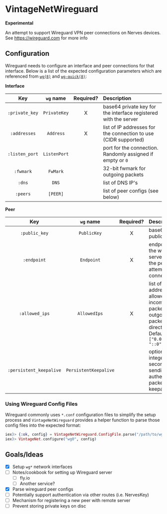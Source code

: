 # VintageNetWireguard

**Experimental**

An attempt to support Wireguard VPN peer connections on Nerves devices. See
https://wireguard.com for more info

## Configuration
<!--- DOC !--->
Wireguard needs to configure an interface and peer connections for that
interface. Below is a list of the expected configuration parameters
which are referenced from [`wg(8)`](https://git.zx2c4.com/wireguard-tools/about/src/man/wg.8)
and [`wg-quick(8)`](https://git.zx2c4.com/wireguard-tools/about/src/man/wg-quick.8):

**Interface**

| Key | `wg` name | Required? | Description |
| :---: | :---: | :---: | :--- |
| `:private_key` | `PrivateKey` | X | base64 private key for the interface registered with the server |
| `:addresses` | `Address` | X | list of IP addresses for the connection to use (CIDR supported) |
| `:listen_port` | `ListenPort` | | port for the connection. Randomly assigned if empty or `0` |
| `:fwmark` | `FwMark` | | 32-bit fwmark for outgoing packets |
| `:dns` | `DNS` | | list of DNS IP's |
| `:peers` | `[PEER]` | | list of peer configs (see below) |

**Peer**

| Key | `wg` name | Required? | Description |
| :---: | :---: | :---: | :--- |
| `:public_key` | `PublicKey` | X | base64 public key |
| `:endpoint` | `Endpoint` | X | endpoint to the wireguard server which the peer attempts to connect |
| `:allowed_ips` | `AllowedIps` | X | list of IP addresses for allowed incoming packets and outgoing packets directed to. Defaults to `["0.0.0.0/0", "::0"]` |
| `:persistent_keepalive` | `PersistentKeepalive` | | optional integer seconds for sending an authenticated packet as a keepalive |


### Using Wireguard Config Files

Wireguard commonly uses `*.conf` configuration files to simplify the setup
process and `VintageNetWireguard` provides a helper function to parse those
config files into the expected format:

```elixir
iex)> {:ok, config} = VintageNetWireguard.ConfigFile.parse("/path/to/wg0.conf")
iex)> VintageNet.configure("wg0", config)
```
<!--- DOC !--->
## Goals/Ideas

- [X] Setup `wg*` network interfaces
- [ ] Notes/cookbook for setting up Wireguard server
  - [ ] fly.io
  - [ ] Another service?
- [X] Parse wireguard peer configs
- [ ] Potentially support authentication via other routes (i.e. NervesKey)
- [ ] Mechanism for registering a new peer with remote server
- [ ] Prevent storing private keys on disc

